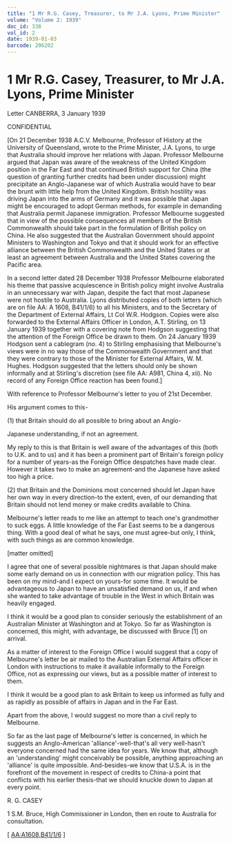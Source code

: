 ```yaml
---
title: "1 Mr R.G. Casey, Treasurer, to Mr J.A. Lyons, Prime Minister"
volume: "Volume 2: 1939"
doc_id: 338
vol_id: 2
date: 1939-01-03
barcode: 206202
---
```


# 1 Mr R.G. Casey, Treasurer, to Mr J.A. Lyons, Prime Minister

Letter CANBERRA, 3 January 1939

CONFIDENTIAL

[On 21 December 1938 A.C.V. Melbourne, Professor of History at the University of Queensland, wrote to the Prime Minister, J.A. Lyons, to urge that Australia should improve her relations with Japan. Professor Melbourne argued that Japan was aware of the weakness of the United Kingdom position in the Far East and that continued British support for China (the question of granting further credits had been under discussion) might precipitate an Anglo-Japanese war of which Australia would have to bear the brunt with little help from the United Kingdom. British hostility was driving Japan into the arms of Germany and it was possible that Japan might be encouraged to adopt German methods, for example in demanding that Australia permit Japanese immigration. Professor Melbourne suggested that in view of the possible consequences all members of the British Commonwealth should take part in the formulation of British policy on China. He also suggested that the Australian Government should appoint Ministers to Washington and Tokyo and that it should work for an effective alliance between the British Commonwealth and the United States or at least an agreement between Australia and the United States covering the Pacific area. 

In a second letter dated 28 December 1938 Professor Melbourne elaborated his theme that passive acquiescence in British policy might involve Australia in an unnecessary war with Japan, despite the fact that most Japanese were not hostile to Australia. Lyons distributed copies of both letters (which are on file AA: A 1608, B41/1/6) to all his Ministers, and to the Secretary of the Department of External Affairs, Lt Col W.R. Hodgson. Copies were also forwarded to the External Affairs Officer in London, A.T. Stirling, on 13 January 1939 together with a covering note from Hodgson suggesting that the attention of the Foreign Office be drawn to them. On 24 January 1939 Hodgson sent a cablegram (no. 4) to Stirling emphasising that Melbourne's views were in no way those of the Commonwealth Government and that they were contrary to those of the Minister for External Affairs, W. M. Hughes. Hodgson suggested that the letters should only be shown informally and at Stirling's discretion (see file AA: A981, China 4, xii). No record of any Foreign Office reaction has been found.] 

With reference to Professor Melbourne's letter to you of 21st December.

His argument comes to this-

(1) that Britain should do all possible to bring about an Anglo-

Japanese understanding, if not an agreement.

My reply to this is that Britain is well aware of the advantages of this (both to U.K. and to us) and it has been a prominent part of Britain's foreign policy for a number of years-as the Foreign Office despatches have made clear. However it takes two to make an agreement-and the Japanese have asked too high a price.

(2) that Britain and the Dominions most concerned should let Japan have her own way in every direction-to the extent, even, of our demanding that Britain should not lend money or make credits available to China.

Melbourne's letter reads to me like an attempt to teach one's grandmother to suck eggs. A little knowledge of the Far East seems to be a dangerous thing. With a good deal of what he says, one must agree-but only, I think, with such things as are common knowledge.

[matter omitted]

I agree that one of several possible nightmares is that Japan should make some early demand on us in connection with our migration policy. This has been on my mind-and I expect on yours-for some time. It would be advantageous to Japan to have an unsatisfied demand on us, if and when she wanted to take advantage of trouble in the West in which Britain was heavily engaged.

I think it would be a good plan to consider seriously the establishment of an Australian Minister at Washington and at Tokyo. So far as Washington is concerned, this might, with advantage, be discussed with Bruce [1] on arrival.

As a matter of interest to the Foreign Office I would suggest that a copy of Melbourne's letter be air mailed to the Australian External Affairs officer in London with instructions to make it available informally to the Foreign Office, not as expressing our views, but as a possible matter of interest to them.

I think it would be a good plan to ask Britain to keep us informed as fully and as rapidly as possible of affairs in Japan and in the Far East.

Apart from the above, I would suggest no more than a civil reply to Melbourne.

So far as the last page of Melbourne's letter is concerned, in which he suggests an Anglo-American 'alliance'-well-that's all very well-hasn't everyone concerned had the same idea for years. We know that, although an 'understanding' might conceivably be possible, anything approaching an 'alliance' is quite impossible. And-besides-we know that U.S.A. is in the forefront of the movement in respect of credits to China-a point that conflicts with his earlier thesis-that we should knuckle down to Japan at every point.

R. G. CASEY

1 S.M. Bruce, High Commissioner in London, then en route to Australia for consultation.

[ [AA:A1608,B41/1/6](http://www.naa.gov.au/cgi-bin/Search?O=I&Number=206202) ] 
